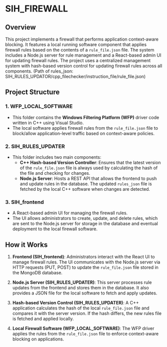 # SIH_FIREWALL


## Overview
This project implements a firewall that performs application context-aware blocking. It features a local running software component that applies firewall rules based on the contents of a `rule_file.json` file. The system includes a Node.js server for rule management and a React-based admin UI for updating firewall rules. The project uses a centralized management system with hash-based version control for updating firewall rules across all components.
(Path of rules_json: SIH_RULES_UPDATOR/cpp_filechecker/instruction_file/rule_file.json)
## Project Structure
### 1. WFP_LOCAL_SOFTWARE
- This folder contains the **Windows Filtering Platform (WFP)** driver code written in C++ using Visual Studio.
- The local software applies firewall rules from the `rule_file.json` file to block/allow application-level traffic based on context-aware policies.

### 2. SIH_RULES_UPDATER
- This folder includes two main components:
  - **C++ Hash-based Version Controller**: Ensures that the latest version of the `rule_file.json` file is always used by calculating the hash of the file and checking for changes.
  - **Node.js Server**: Hosts a REST API that allows the frontend to push and update rules in the database. The updated `rules_json` file is fetched by the local C++ software when changes are detected.

### 3. SIH_frontend
- A React-based admin UI for managing the firewall rules.
- The UI allows administrators to create, update, and delete rules, which are sent to the Node.js server for storage in the database and eventual deployment to the local firewall software.


## How it Works

1. **Frontend (SIH_frontend)**: Administrators interact with the React UI to manage firewall rules. The UI communicates with the Node.js server via HTTP requests (PUT, POST) to update the `rule_file.json` file stored in the MongoDB database.
   
2. **Node.js Server (SIH_RULES_UPDATER)**: This server processes rule updates from the frontend and stores them in the database. It also provides a JSON file for the local software to fetch and apply updates.

3. **Hash-based Version Control (SIH_RULES_UPDATER)**: A C++ application calculates the hash of the local `rule_file.json` file and compares it with the server version. If the hash differs, the new rules file is fetched and applied locally.

4. **Local Firewall Software (WFP_LOCAL_SOFTWARE)**: The WFP driver applies the rules from the `rule_file.json` file to enforce context-aware blocking on applications.



